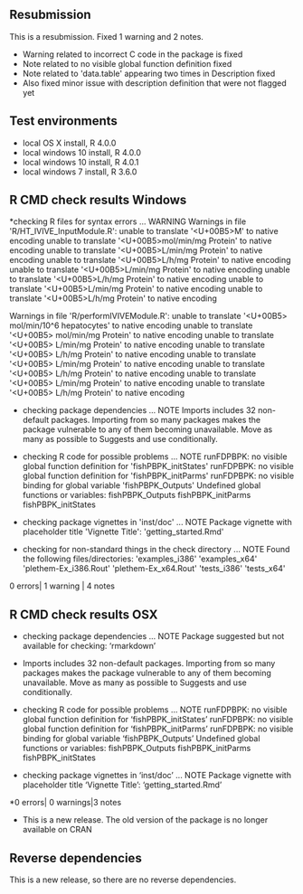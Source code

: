 ## Resubmission
This is a resubmission. Fixed 1 warning and 2 notes.
* Warning related to incorrect C code in the package is fixed
* Note related to no visible global function definition fixed
* Note related to 'data.table' appearing two times in Description fixed
* Also fixed minor issue with description definition that were not flagged yet

## Test environments
* local OS X install, R 4.0.0
* local windows 10 install, R 4.0.0
* local windows 10 install, R 4.0.1
* local windows 7 install, R 3.6.0

## R CMD check results Windows

*checking R files for syntax errors ... WARNING
  Warnings in file 'R/HT_IVIVE_InputModule.R':
    unable to translate '<U+00B5>M' to native encoding
    unable to translate '<U+00B5>mol/min/mg Protein' to native encoding
    unable to translate '<U+00B5>L/min/mg Protein' to native encoding
    unable to translate '<U+00B5>L/h/mg Protein' to native encoding
    unable to translate '<U+00B5>L/min/mg Protein' to native encoding
    unable to translate '<U+00B5>L/h/mg Protein' to native encoding
    unable to translate '<U+00B5>L/min/mg Protein' to native encoding
    unable to translate '<U+00B5>L/h/mg Protein' to native encoding
  
  Warnings in file 'R/performIVIVEModule.R':
    unable to translate '<U+00B5>  mol/min/10^6 hepatocytes' to native encoding
    unable to translate '<U+00B5>  mol/min/mg Protein' to native encoding
    unable to translate '<U+00B5>  L/min/mg Protein' to native encoding
    unable to translate '<U+00B5>  L/h/mg Protein' to native encoding
    unable to translate '<U+00B5>  L/min/mg Protein' to native encoding
    unable to translate '<U+00B5>  L/h/mg Protein' to native encoding
    unable to translate '<U+00B5>  L/min/mg Protein' to native encoding
    unable to translate '<U+00B5>  L/h/mg Protein' to native encoding

* checking package dependencies ... NOTE
  Imports includes 32 non-default packages.
  Importing from so many packages makes the package vulnerable to any of
  them becoming unavailable.  Move as many as possible to Suggests and
  use conditionally.

* checking R code for possible problems ... NOTE
  runFDPBPK: no visible global function definition for
    'fishPBPK_initStates'
  runFDPBPK: no visible global function definition for
    'fishPBPK_initParms'
  runFDPBPK: no visible binding for global variable 'fishPBPK_Outputs'
  Undefined global functions or variables:
    fishPBPK_Outputs fishPBPK_initParms fishPBPK_initStates

* checking package vignettes in 'inst/doc' ... NOTE
  Package vignette with placeholder title 'Vignette Title':
    'getting_started.Rmd'

* checking for non-standard things in the check directory ... NOTE
  Found the following files/directories:
    'examples_i386' 'examples_x64' 'plethem-Ex_i386.Rout'
    'plethem-Ex_x64.Rout' 'tests_i386' 'tests_x64'

0 errors| 1 warning | 4 notes

## R CMD check results OSX

* checking package dependencies ... NOTE
  Package suggested but not available for checking: ‘rmarkdown’


*  Imports includes 32 non-default packages.
Importing from so many packages makes the package vulnerable to any of them becoming unavailable.  Move as many as possible to Suggests and use conditionally.


* checking R code for possible problems ... NOTE
  runFDPBPK: no visible global function definition for
    ‘fishPBPK_initStates’
  runFDPBPK: no visible global function definition for ‘fishPBPK_initParms’
  runFDPBPK: no visible binding for global variable ‘fishPBPK_Outputs’
  Undefined global functions or variables:
    fishPBPK_Outputs fishPBPK_initParms fishPBPK_initStates

* checking package vignettes in ‘inst/doc’ ... NOTE
  Package vignette with placeholder title ‘Vignette Title’:
    ‘getting_started.Rmd’


*0 errors| 0 warnings|3 notes

* This is a new release. The old version of the package is no longer available on CRAN

## Reverse dependencies

This is a new release, so there are no reverse dependencies.

